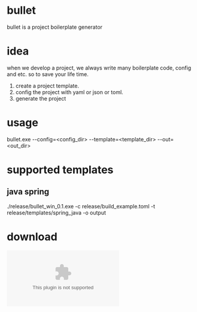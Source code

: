 # bullet
bullet is a project boilerplate generator

# idea
when we develop a project, we always write many boilerplate code, config and etc.
so to save your life time.
1. create a project template.
2. config the project with yaml or json or toml.
3. generate the project

# usage
bullet.exe --config=\<config_dir\> --template=\<template_dir\> --out=\<out_dir\>

# supported templates
## java spring
./release/bullet_win_0.1.exe -c release/build_example.toml -t release/templates/spring_java -o output

# download
![windows-64](https://github.com/thegenius/bullet/blob/master/release/bullet_win_0.1.exe)